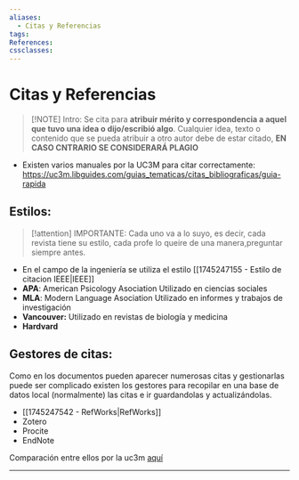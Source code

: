 ```yaml
---
aliases:
  - Citas y Referencias
tags:
References:
cssclasses:
---
```

# Citas y Referencias

> [!NOTE] Intro: 
>  Se cita para **atribuir mérito y correspondencia a aquel que tuvo una idea o dijo/escribió algo**. Cualquier idea, texto o contenido que se pueda atribuir a otro autor debe de estar citado, **EN CASO CNTRARIO SE CONSIDERARÁ PLAGIO**

+ Existen varios manuales por la UC3M para citar correctamente: https://uc3m.libguides.com/guias_tematicas/citas_bibliograficas/guia-rapida

## Estilos: 

> [!attention] IMPORTANTE:
> Cada uno va a lo suyo, es decir, cada revista tiene su estilo, cada profe lo queire de una manera,preguntar siempre antes.  

+ En el campo de la ingeniería se utiliza el estilo [[1745247155 - Estilo de citacion IEEE|IEEE]]
+ **APA**: American Psicology Asociation
  Utilizado en ciencias sociales
+ **MLA**: Modern Language Asociation
  Utilizado en informes y trabajos de investigación
+ **Vancouver:**
  Utilizado en revistas de biología y medicina
+ **Hardvard**


## Gestores de citas: 
Como en los documentos pueden aparecer numerosas citas y gestionarlas puede ser complicado existen los gestores para recopilar en una base de datos local (normalmente) las citas e ir guardandolas y actualizándolas.
+ [[1745247542 - RefWorks|RefWorks]]
+ Zotero
+ Procite
+ EndNote

Comparación entre ellos por la uc3m [aquí](https://aulaglobal2.uc3m.es/file.php/6315/Tema2/RefworksEndNoteZotero.pdf)

***